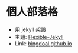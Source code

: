 # 個人部落格
+ 用 jekyll 架設
+ 主題: [Flexible-Jekyll](https://github.com/artemsheludko/flexible-jekyll)
+ Link: [bingdoal.github.io](https://bingdoal.github.io/)